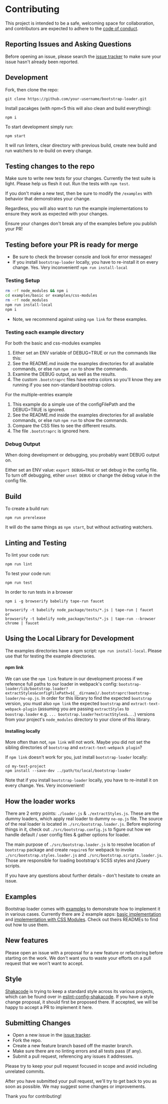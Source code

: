 # Contributing
This project is intended to be a safe, welcoming space for collaboration, and contributors are expected to adhere to the [code of conduct](CODE_OF_CONDUCT.md).

## Reporting Issues and Asking Questions
Before opening an issue, please search the [issue tracker](https://github.com/shakacode/bootstrap-loader/issues) to make sure your issue hasn't already been reported.

## Development
Fork, then clone the repo:

```
git clone https://github.com/your-username/bootstrap-loader.git
```
Install pacakges (with npm<5 this will also clean and build everything):
```
npm i
```

To start development simply run:

```
npm start
```

It will run linters, clear directory with previous build, create new build and run watchers to re-build on every change.

## Testing changes to the repo
Make sure to write new tests for your changes. Currently the test suite is light. Please help us flesh it out. Run the tests with `npm test`.

If you don't make a new test, then be sure to modify the `/examples` with behavior that demonstrates your change.

Regardless, you will also want to run the example implementations to ensure they work as expected with your changes. 

Ensure your changes don't break any of the examples before you publish your PR!

## Testing before your PR is ready for merge

* Be sure to check the browser console and look for error messages!
* If you install `bootstrap-loader` locally, you have to re-install it on every change. Yes. Very inconvenient! `npm run install-local`

### Testing Setup
```sh
rm -rf node_modules && npm i
cd examples/basic or examples/css-modules
rm -rf node_modules
npm run install-local
npm i
```
* Note, we recommend against using `npm link` for these examples.

### Testing each example directory
 
For both the basic and css-modules examples

1. Either set an ENV variable of DEBUG=TRUE or run the commands like this:
2. See the README.md inside the examples directories for all available commands, or else run
   `npm run` to show the commands.
3. Examine the DEBUG output, as well as the results.
4. The custom `.bootstraprc` files have extra colors so you'll know they are running if you see non-standard bootstrap colors.

For the multiple-entries example

1. This example do a simple use of the configFilePath and the DEBUG=TRUE is ignored.
2. See the README.md inside the examples directories for all available commands, or else run
   `npm run` to show the commands.
3. Compare the CSS files to see the different results.
4. The file `.bootstraprc` is ignored here.

### Debug Output
When doing development or debugging, you probably want DEBUG output on.

Either set an ENV value: `export DEBUG=TRUE` or set debug in the config file. To turn off debugging, etiher `unset DEBUG` or change the debug value in the config file.


## Build
To create a build run:

```
npm run prerelease
```

It will do the same things as `npm start`, but without activating watchers.

## Linting and Testing
To lint your code run:

```
npm run lint
```

To test your code run:

```
npm run test
```

In order to run tests in a browser
```
npm i -g browserify babelify tape-run faucet

browserify -t babelify node_package/tests/*.js | tape-run | faucet
or
browserify -t babelify node_package/tests/*.js | tape-run --browser chrome | faucet
```

## Using the Local Library for Development
The examples directories have a npm script: `npm run install-local`. Please use that for testing the example directories.

#### npm link
We can use the `npm link` feature in our development process if we reference full paths to our loader in webpack's config: `bootstrap-loader/lib/bootstrap.loader?extractStyles&configFilePath=${__dirname}/.bootstraprc!bootstrap-loader/no-op.js`. In order for this library to find the expected `bootstrap` version, you must also `npm link` the expected `bootstrap` and `extract-text-webpack-plugin` (assuming you are passing `extractStyles` to `boostrap.loader` e.g. `...
  bootstrap.loader?extractStyles&...`) versions from your project's `node_modules` directory to your clone of this library.   

#### Installing locally
More often than not, `npm link` will not work. Maybe you did not set the sibling directories of `bootstrap` and `extract-text-webpack plugin`?

If `npm link` doesn't work for you, just install `bootstrap-loader` locally:

```
cd my-test-project
npm install --save-dev ../path/to/local/bootstrap-loader
```

Note that if you install `bootstrap-loader` locally, you have to re-install it on every change. Yes. Very inconvenient! 

## How the loader works
There are 2 entry points: `./loader.js` & `./extractStyles.js`. These are the dummy loaders, which apply real loader to dummy `no-op.js` file. The source of the real loader is located in `./src/bootstrap.loader.js`. Before exploring things in it, check out `./src/bootstrap.config.js` to figure out how we handle default / user config files & gather options for loader.

The main purpose of `./src/bootstrap.loader.js` is to resolve location of `bootstrap` package and create `require`s for webpack to invoke `./src/bootstrap.styles.loader.js` and `./src/bootstrap.scripts.loader.js`. Those are responsible for loading bootstrap's SCSS styles and jQuery scripts.

If you have any questions about further details – don't hesitate to create an issue.

## Examples
Bootstrap loader comes with [examples](examples) to demonstrate how to implement it in various cases. Currently there are 2 example apps: [basic implementation](examples/basic) and [implementation with CSS Modules](examples/css-modules). Check out theirs READMEs to find out how to use them.

## New features
Please open an issue with a proposal for a new feature or refactoring before starting on the work. We don't want you to waste your efforts on a pull request that we won't want to accept.

## Style
[Shakacode](https://github.com/shakacode) is trying to keep a standard style across its various projects, which can be found over in [eslint-config-shakacode](https://github.com/shakacode/style-guide-javascript). If you have a style change proposal, it should first be proposed there. If accepted, we will be happy to accept a PR to implement it here.

## Submitting Changes
* Open a new issue in the [issue tracker](https://github.com/shakacode/bootstrap-loader/issues).
* Fork the repo.
* Create a new feature branch based off the master branch.
* Make sure there are no linting errors and all tests pass (if any).
* Submit a pull request, referencing any issues it addresses.

Please try to keep your pull request focused in scope and avoid including unrelated commits.

After you have submitted your pull request, we'll try to get back to you as soon as possible. We may suggest some changes or improvements.

Thank you for contributing!
